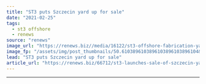 ```yaml
---
title: "ST3 puts Szczecin yard up for sale"
date: "2021-02-25"
tags: 
  - st3 offshore
  - renews
source: "renews"
image_url: "https://renews.biz//media/16122/st3-offshore-fabrication-yard-poland-credit-st3-offshore.jpg?mode=crop&width=770&heightratio=0.6103896103896103896103896104&slimmage=true"
image_fp: "/assets/img/post_thumbnails/50.6103896103896103896103896104&slimmage=true"
lead: "ST3 puts Szczecin yard up for sale"
article_url: "https://renews.biz/66712/st3-launches-sale-of-szczecin-yard/"
---
```


---
